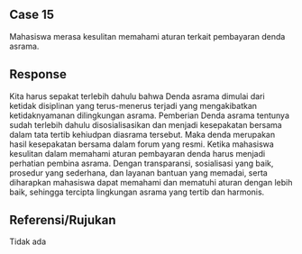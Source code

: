 ## Case 15
Mahasiswa merasa kesulitan memahami aturan terkait pembayaran denda asrama.

## Response
Kita harus sepakat terlebih dahulu bahwa Denda asrama dimulai dari ketidak disiplinan yang terus-menerus terjadi yang mengakibatkan ketidaknyamanan dilingkungan asrama. Pemberian Denda asrama tentunya sudah terlebih dahulu disosialisasikan dan menjadi kesepakatan bersama dalam tata tertib kehiudpan diasrama tersebut. Maka denda merupakan hasil kesepakatan bersama dalam forum yang resmi. Ketika mahasiswa kesulitan dalam memahami aturan pembayaran denda harus menjadi perhatian pembina asrama. Dengan transparansi, sosialisasi yang baik, prosedur yang sederhana, dan layanan bantuan yang memadai, serta diharapkan mahasiswa dapat memahami dan mematuhi aturan dengan lebih baik, sehingga tercipta lingkungan asrama yang tertib dan harmonis.

## Referensi/Rujukan
Tidak ada
